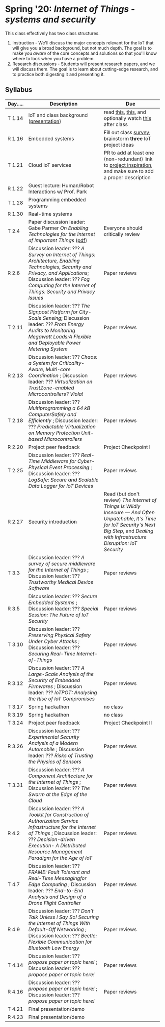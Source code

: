 # Spring '20: *Internet of Things - systems and security*

This class effectively has two class structures.

1. Instruction - We'll discuss the major concepts relevant for the IoT that will give you a broad background, but not much depth.
    The goal is to make you *aware* of the core concepts and solutions so that you'll know where to look when you have a problem.
1. Research discussions - Students will present research papers, and we will discuss them.
    The goal is to learn about cutting-edge research, and to practice both digesting it and presenting it.

## Syllabus

| Day..... | Description | Due |
| --- | --- | --- |
| T 1.14 | IoT and class background ([presentation](https://github.com/gwu-iot/collaboration/blob/master/resources/local_copy/01_intro.pdf)) | read [this](https://www.mckinsey.com/industries/private-equity-and-principal-investors/our-insights/growing-opportunities-in-the-internet-of-things), [this](https://www.scientificamerican.com/article/the-bandwidth-bottleneck-that-is-throttling-the-internet/), and optionally watch [this](https://www.youtube.com/watch?v=4QTAtFaIiyc) after class |
| R 1.16 | Embedded systems | Fill out class [survey](https://forms.gle/xkXFdTXT64gF7TzcA); brainstorm **three** IoT project ideas |
| T 1.21 | Cloud IoT services | PR to add at least one (non-redundant) link to [project inspiration](https://github.com/gwu-iot/collaboration/blob/master/resources/inspiration.md), and make sure to add a proper description |
| R 1.22 | Guest lecture: Human/Robot Interactions w/ Prof. Park |  |
| T 1.28 | Programming embedded systems | |
| R 1.30 | Real-time systems | |
| T 2.4 | Paper discussion leader: Gabe Parmer *On Enabling Technologies for the Internet of Important Things* ([pdf](https://github.com/gwu-iot/collaboration/blob/master/papers/cps18enabling_tech.pdf)) | Everyone should critically review |
| R 2.6 | Discussion leader: ??? *A Survey on Internet of Things: Architecture, Enabling Technologies, Security and Privacy, and Applications*; Discussion leader: ??? *Fog Computing for the Internet of Things: Security and Privacy Issues* | Paper reviews |
| T 2.11 | Discussion leader: ??? *The Signpost Platform for City-Scale Sensing*; Discussion leader: ??? *From Energy Audits to Monitoring Megawatt Loads:A Flexible and Deployable Power Metering System* | Paper reviews |
| R 2.13 | Discussion leader: ??? *Chaos: a System for Criticality-Aware, Multi-core Coordination* ; Discussion leader: ??? *Virtualization on TrustZone-enabled Microcontrollers? Viola!* | Paper reviews |
| T 2.18 | Discussion leader: ??? *Multiprogramming a 64 kB ComputerSafely and Efficiently* ; Discussion leader: ??? *Predictable Virtualization on Memory Protection Unit-based Microcontrollers* | Paper reviews |
| R 2.20 | Project peer feedback | Project Checkpoint I |
| T 2.25 | Discussion leader: ??? *Real-Time Middleware for Cyber-Physical Event Processing* ; Discussion leader: ??? *LogSafe: Secure and Scalable Data Logger for IoT Devices* | Paper reviews |
| R 2.27 | Security introduction | Read (but don't review) *The Internet of Things Is Wildly Insecure — And Often Unpatchable*, *It's Time for IoT Security's Next Big Step*, and *Dealing with Infrastructure Disruption: IoT Security* |
| T 3.3 | Discussion leader: ??? *A survey of secure middleware for the Internet of Things* ; Discussion leader: ??? *Trustworthy Medical Device Software* | Paper reviews |
| R 3.5 | Discussion leader: ??? *Secure Embedded Systems* ; Discussion leader: ??? *Special Session: The Future of IoT Security* | Paper reviews |
| T 3.10 | Discussion leader: ??? *Preserving Physical Safety Under Cyber Attacks* ; Discussion leader: ??? *Securing Real-Time Internet-of-Things* | Paper reviews |
| R 3.12 | Discussion leader: ??? *A Large-Scale Analysis of the Security  of Embedded Firmwares* ; Discussion leader: ??? *IoTPOT: Analysing the Rise of IoT Compromises* | Paper reviews |
| T 3.17 | Spring hackathon | no class |
| R 3.19 | Spring hackathon | no class |
| T 3.24 | Project peer feedback | Project Checkpoint II |
| R 3.26 | Discussion leader: ??? *Experimental Security Analysis of a Modern Automobile* ; Discussion leader: ??? *Risks of Trusting the Physics of Sensors* | Paper reviews |
| T 3.31 | Discussion leader: ??? *A Component Architecture for the Internet of Things* ; Discussion leader: ??? *The Swarm at the Edge of the Cloud* | Paper reviews |
| R 4.2 | Discussion leader: ??? *A Toolkit for Construction of Authorization Service Infrastructure for the Internet of Things* ; Discussion leader: ??? *Decision-driven Execution- A Distributed Resource Management Paradigm for the Age of IoT* | Paper reviews |
| T 4.7 | Discussion leader: ??? *FRAME: Fault Tolerant and Real-Time Messagingfor Edge Computing* ; Discussion leader: ??? *End-to-End Analysis and Design of a Drone Flight Controller* | Paper reviews |
| R 4.9 | Discussion leader: ??? *Don’t Talk Unless I Say So! Securing the Internet of Things With Default-Off Networking* ; Discussion leader: ??? *Beetle: Flexible Communication for Bluetooth Low Energy* | Paper reviews |
| T 4.14 | Discussion leader: ??? *propose paper or topic here!* ; Discussion leader: ??? *propose paper or topic here!* | Paper reviews |
| R 4.16 | Discussion leader: ??? *propose paper or topic here!* ; Discussion leader: ??? *propose paper or topic here!* | Paper reviews |
| T 4.21 | Final presentation/demo | |
| R 4.23 | Final presentation/demo | |
